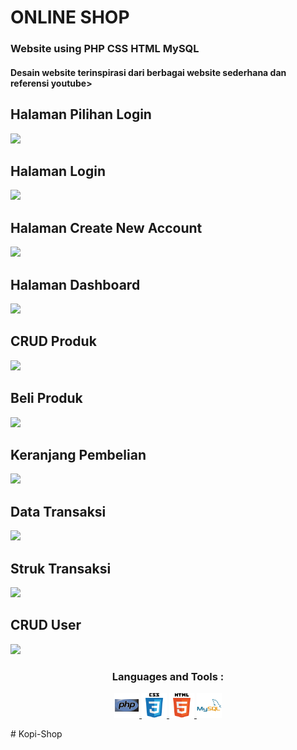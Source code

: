 <h1 align="left">ONLINE SHOP</h1>
<h3 align="left">Website using PHP CSS HTML MySQL</h3>
<h4 align="left">Desain website terinspirasi dari berbagai website sederhana dan referensi youtube></h4>

<h2 align="left">Halaman Pilihan Login</h2>
<img src="https://user-images.githubusercontent.com/71278187/153737222-ce19adaa-d612-453d-bbc7-41e6d3963499.png" />

<h2 align="left">Halaman Login</h2>
<img src="https://user-images.githubusercontent.com/71278187/153737272-9e249da2-8a0b-41a9-bb56-d84e4629d695.png" />

<h2 align="left">Halaman Create New Account</h2>
<img src="https://user-images.githubusercontent.com/71278187/153737483-81b5eca9-3991-42b3-ade3-5210fd6ccb5f.png" />

<h2 align="left">Halaman Dashboard</h2>
<img src="https://user-images.githubusercontent.com/71278187/153737751-2e4ed788-9f7c-442d-ad14-136a58f19427.png" />

<h2 align="left">CRUD Produk</h2>
<img src="https://user-images.githubusercontent.com/71278187/153737804-ec54c41a-a566-4164-8305-d7e640f23ddb.png" />

<h2 align="left">Beli Produk</h2>
<img src="https://user-images.githubusercontent.com/71278187/153737838-db99d323-f9b4-4823-b08e-70d9bb8cf1c0.png" />

<h2 align="left">Keranjang Pembelian</h2>
<img src="https://user-images.githubusercontent.com/71278187/153737877-e1f276aa-63e1-4a88-986a-4bf2c67e80d4.png" />

<h2 align="left">Data Transaksi</h2>
<img src="https://user-images.githubusercontent.com/71278187/153737902-05cf144f-b714-463f-aeee-4682818fa724.png" />

<h2 align="left">Struk Transaksi</h2>
<img src="https://user-images.githubusercontent.com/71278187/153737912-c44365e2-506d-4fb6-84c4-d4f656192894.png" />

<h2 align="left">CRUD User</h2>
<img src="https://user-images.githubusercontent.com/71278187/153737934-7cd3d46d-cb37-4cec-8f6f-fbe1f0d795e5.png" />

<h3 align="center">Languages and Tools :</h3>
<p align="center"> 
<a href="https://www.php.net" target="_blank" rel="noreferrer"> <img src="https://raw.githubusercontent.com/devicons/devicon/master/icons/php/php-original.svg" alt="php" width="40" height="40"/> </a> 
<a href="https://www.w3schools.com/css/" target="_blank" rel="noreferrer"> <img src="https://raw.githubusercontent.com/devicons/devicon/master/icons/css3/css3-original-wordmark.svg" alt="css3" width="40" height="40"/> </a> 
<a href="https://www.w3.org/html/" target="_blank" rel="noreferrer"> <img src="https://raw.githubusercontent.com/devicons/devicon/master/icons/html5/html5-original-wordmark.svg" alt="html5" width="40" height="40"/> </a>
<a href="https://www.mysql.com/" target="_blank" rel="noreferrer"> <img src="https://raw.githubusercontent.com/devicons/devicon/master/icons/mysql/mysql-original-wordmark.svg" alt="mysql" width="40" height="40"/> </a> 
</p>
# Kopi-Shop
